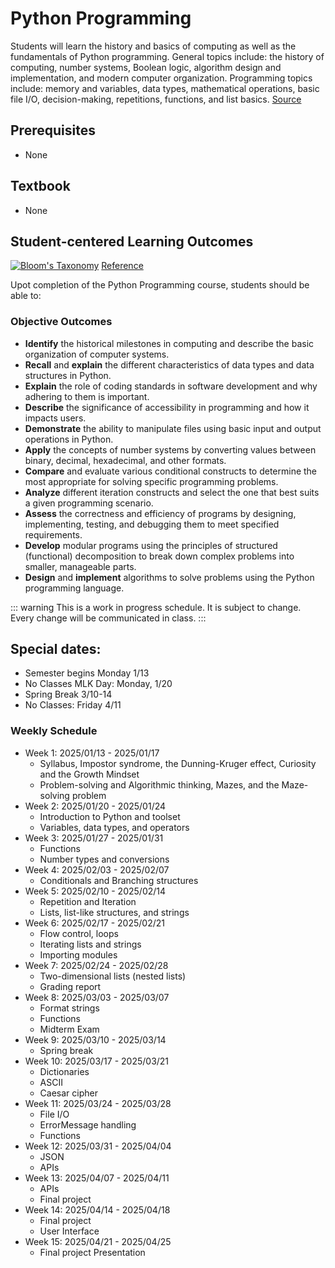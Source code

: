 # Python Programming

Students will learn the history and basics of computing as well as the fundamentals of Python programming. General
topics include: the history of computing, number systems, Boolean logic, algorithm design and implementation, and modern
computer organization. Programming topics include: memory and variables, data types, mathematical operations, basic file
I/O, decision-making, repetitions, functions, and list
basics. [Source](https://classlist.champlain.edu/show/course/number/CSI_160)

## Prerequisites

- None

## Textbook

- None

## Student-centered Learning Outcomes

[![Bloom's Taxonomy](https://cdn.vanderbilt.edu/vu-wp0/wp-content/uploads/sites/59/2019/03/27124326/Blooms-Taxonomy-650x366.jpg)](https://cft.vanderbilt.edu/guides-sub-pages/blooms-taxonomy/)
[Reference](https://cft.vanderbilt.edu/guides-sub-pages/blooms-taxonomy/)

Upot completion of the Python Programming course, students should be able to:

### Objective Outcomes

- **Identify** the historical milestones in computing and describe the basic organization of computer systems.
- **Recall** and **explain** the different characteristics of data types and data structures in Python.
- **Explain** the role of coding standards in software development and why adhering to them is important.
- **Describe** the significance of accessibility in programming and how it impacts users.
- **Demonstrate** the ability to manipulate files using basic input and output operations in Python.
- **Apply** the concepts of number systems by converting values between binary, decimal, hexadecimal, and other formats.
- **Compare** and evaluate various conditional constructs to determine the most appropriate for solving specific
  programming problems.
- **Analyze** different iteration constructs and select the one that best suits a given programming scenario.
- **Assess** the correctness and efficiency of programs by designing, implementing, testing, and debugging them to meet
  specified requirements.
- **Develop** modular programs using the principles of structured (functional) decomposition to break down complex
  problems into smaller, manageable parts.
- **Design** and **implement** algorithms to solve problems using the Python programming language.

::: warning
This is a work in progress schedule. It is subject to change. Every change will be communicated in class.
:::

## Special dates:

- Semester begins Monday 1/13
- No Classes MLK Day: Monday, 1/20
- Spring Break 3/10-14
- No Classes: Friday 4/11

### Weekly Schedule

- Week 1: 2025/01/13 - 2025/01/17
    - Syllabus, Impostor syndrome, the Dunning-Kruger effect, Curiosity and the Growth Mindset
    - Problem-solving and Algorithmic thinking, Mazes, and the Maze-solving problem
- Week 2: 2025/01/20 - 2025/01/24
    - Introduction to Python and toolset
    - Variables, data types, and operators
- Week 3: 2025/01/27 - 2025/01/31
    - Functions
    - Number types and conversions
- Week 4: 2025/02/03 - 2025/02/07
    - Conditionals and Branching structures
- Week 5: 2025/02/10 - 2025/02/14
    - Repetition and Iteration
    - Lists, list-like structures, and strings
- Week 6: 2025/02/17 - 2025/02/21
    - Flow control, loops
    - Iterating lists and strings
    - Importing modules
- Week 7: 2025/02/24 - 2025/02/28
    - Two-dimensional lists (nested lists)
    - Grading report
- Week 8: 2025/03/03 - 2025/03/07
    - Format strings
    - Functions
    - Midterm Exam
- Week 9: 2025/03/10 - 2025/03/14
    - Spring break
- Week 10: 2025/03/17 - 2025/03/21
    - Dictionaries
    - ASCII
    - Caesar cipher
- Week 11: 2025/03/24 - 2025/03/28
    - File I/O
    - ErrorMessage handling
    - Functions
- Week 12: 2025/03/31 - 2025/04/04
    - JSON
    - APIs
- Week 13: 2025/04/07 - 2025/04/11
    - APIs
    - Final project
- Week 14: 2025/04/14 - 2025/04/18
    - Final project
    - User Interface
- Week 15: 2025/04/21 - 2025/04/25
    - Final project Presentation
